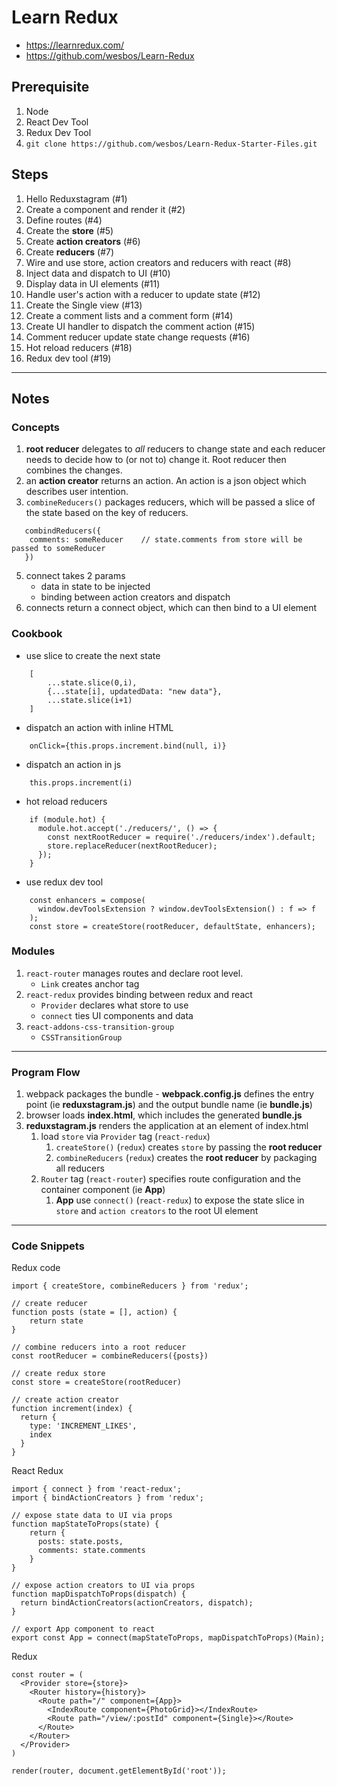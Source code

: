 # Learn Redux
* https://learnredux.com/
* https://github.com/wesbos/Learn-Redux

## Prerequisite
1. Node
2. React Dev Tool
3. Redux Dev Tool
4. `git clone https://github.com/wesbos/Learn-Redux-Starter-Files.git`

## Steps
1. Hello Reduxstagram (#1)
2. Create a component and render it (#2)
3. Define routes (#4)
4. Create the **store** (#5)
5. Create **action creators** (#6)
6. Create **reducers** (#7)
7. Wire and use store, action creators and reducers with react (#8)
8. Inject data and dispatch to UI (#10)
9. Display data in UI elements (#11)
10. Handle user's action with a reducer to update state (#12)
11. Create the Single view (#13)
12. Create a comment lists and a comment form (#14)
13. Create UI handler to dispatch the comment action (#15)
14. Comment reducer update state change requests (#16)
15. Hot reload reducers (#18)
16. Redux dev tool (#19)

---
## Notes
### Concepts
1. **root reducer** delegates to *all* reducers to change state and each reducer needs to decide how to (or not to) change it.  Root reducer then combines the changes.
2. an **action creator** returns an action. An action is a json object which describes user intention.
4. `combineReducers()` packages reducers, which will be passed a slice of the state based on the key of reducers.
```
   combindReducers({
    comments: someReducer    // state.comments from store will be passed to someReducer
   })
```
5. connect takes 2 params
    * data in state to be injected
    * binding between action creators and dispatch
6. connects return a connect object, which can then bind to a UI element

### Cookbook
* use slice to create the next state
```
    [
        ...state.slice(0,i),
        {...state[i], updatedData: "new data"},
        ...state.slice(i+1)
    ]
```
* dispatch an action with inline HTML
```
    onClick={this.props.increment.bind(null, i)}
```
* dispatch an action in js
```
    this.props.increment(i)
```
* hot reload reducers
```
    if (module.hot) {
      module.hot.accept('./reducers/', () => {
        const nextRootReducer = require('./reducers/index').default;
        store.replaceReducer(nextRootReducer);
      });
    }
```
* use redux dev tool
```
    const enhancers = compose(
      window.devToolsExtension ? window.devToolsExtension() : f => f
    );
    const store = createStore(rootReducer, defaultState, enhancers);
```

### Modules
1. `react-router` manages routes and declare root level.
    * `Link` creates anchor tag
2. `react-redux` provides binding between redux and react
    * `Provider` declares what store to use
    * `connect` ties UI components and data
3. `react-addons-css-transition-group`  
    * `CSSTransitionGroup`

---
### Program Flow
1. webpack packages the bundle - **webpack.config.js** defines the entry point (ie **reduxstagram.js**) and the output bundle name (ie **bundle.js**)
2. browser loads **index.html**, which includes the generated **bundle.js**
3. **reduxstagram.js** renders the application at an element of index.html
    1. load `store` via `Provider` tag (`react-redux`)
        1. `createStore()` (`redux`) creates `store` by passing the **root reducer**
        2. `combineReducers` (`redux`) creates the **root reducer** by packaging all reducers
    2. `Router` tag (`react-router`) specifies route configuration and the container component (ie **App**)
        1. **App** use `connect()` (`react-redux`) to expose the state slice in `store` and `action creators` to the root UI element

---
### Code Snippets
Redux code
```
import { createStore, combineReducers } from 'redux';

// create reducer
function posts (state = [], action) {
    return state
}

// combine reducers into a root reducer
const rootReducer = combineReducers({posts})

// create redux store
const store = createStore(rootReducer)

// create action creator
function increment(index) {
  return {
    type: 'INCREMENT_LIKES',
    index
  }
}
```

React Redux
```
import { connect } from 'react-redux';
import { bindActionCreators } from 'redux';

// expose state data to UI via props
function mapStateToProps(state) {
    return {
      posts: state.posts,
      comments: state.comments
    }
}

// expose action creators to UI via props
function mapDispatchToProps(dispatch) {
  return bindActionCreators(actionCreators, dispatch);
}

// export App component to react
export const App = connect(mapStateToProps, mapDispatchToProps)(Main);
```

Redux
```
const router = (
  <Provider store={store}>
    <Router history={history}>
      <Route path="/" component={App}>
        <IndexRoute component={PhotoGrid}></IndexRoute>
        <Route path="/view/:postId" component={Single}></Route>
      </Route>
    </Router>
  </Provider>
)

render(router, document.getElementById('root'));
```
